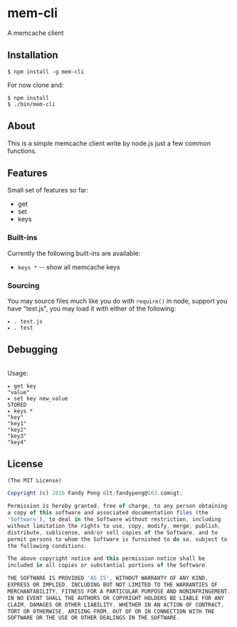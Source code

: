 # mem-cli

  A memcache client

## Installation

    $ npm install -g mem-cli

 For now clone and:

    $ npm install
    $ ./bin/mem-cli

## About

  This is a simple memcache client write by node.js
  just a few common functions.

## Features

  Small set of features so far:

  - get
  - set
  - keys

### Built-ins

  Currently the following built-ins are available:

  - `keys *` -- show all memcache keys

### Sourcing

  You may source files much like you do with `require()` in node,
  support you have "test.js", you may load it with either of
  the following:

```
▸ . test.js
▸ . test
```

## Debugging

```js

```

Usage:

```shell
▸ get key
"value"
▸ set key new_value
STORED
▸ keys *
"key"
"key1"
"key2"
"key3"
"key4"
```


## License

```js
(The MIT License)

Copyright (c) 2016 Fandy Peng &lt;fandypeng@163.com&gt;

Permission is hereby granted, free of charge, to any person obtaining
a copy of this software and associated documentation files (the
'Software'), to deal in the Software without restriction, including
without limitation the rights to use, copy, modify, merge, publish,
distribute, sublicense, and/or sell copies of the Software, and to
permit persons to whom the Software is furnished to do so, subject to
the following conditions:

The above copyright notice and this permission notice shall be
included in all copies or substantial portions of the Software.

THE SOFTWARE IS PROVIDED 'AS IS', WITHOUT WARRANTY OF ANY KIND,
EXPRESS OR IMPLIED, INCLUDING BUT NOT LIMITED TO THE WARRANTIES OF
MERCHANTABILITY, FITNESS FOR A PARTICULAR PURPOSE AND NONINFRINGEMENT.
IN NO EVENT SHALL THE AUTHORS OR COPYRIGHT HOLDERS BE LIABLE FOR ANY
CLAIM, DAMAGES OR OTHER LIABILITY, WHETHER IN AN ACTION OF CONTRACT,
TORT OR OTHERWISE, ARISING FROM, OUT OF OR IN CONNECTION WITH THE
SOFTWARE OR THE USE OR OTHER DEALINGS IN THE SOFTWARE.
```